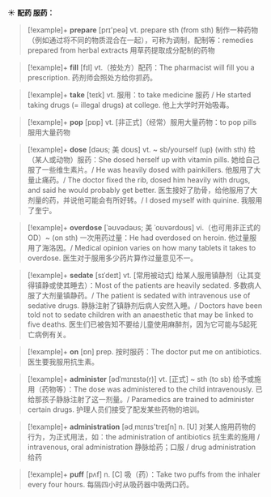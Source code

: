 ☀ <span class="category">**配药 服药：**</span>
>[!example]+ <span class="vocabulary">**prepare**</span> [prɪ'peə] 
> <span class="definition">vt. prepare sth (from sth) 制作一种药物（例如通过将不同的物质混合在一起），可称为调制，配制等：</span>remedies prepared from herbal extracts 用草药提取成分配制的药物

>[!example]+ <span class="vocabulary">**fill**</span> [fɪl] 
> <span class="definition">vt.（按处方）配药：</span>The pharmacist will fill you a prescription. 药剂师会照处方给你抓药。

>[!example]+ <span class="vocabulary">**take**</span> [teɪk] 
> <span class="definition">vt. 服用：</span>to take medicine 服药 / He started taking drugs (= illegal drugs) at college. 他上大学时开始吸毒。

>[!example]+ <span class="vocabulary">**pop**</span> [pɒp] 
> <span class="definition">vt. [非正式]（经常）服用大量药物：</span>to pop pills 服用大量药物 
           
>[!example]+ <span class="vocabulary">**dose**</span> [dəʊs; 美 doʊs]
> <span class="definition">vt. ~ sb/yourself (up) (with sth) 给（某人或动物）服药：</span>She dosed herself up with vitamin pills. 她给自己服了一些维生素片。/ He was heavily dosed with painkillers. 他服用了大量止痛药。/ The doctor fixed the rib, dosed him heavily with drugs, and said he would probably get better. 医生接好了肋骨，给他服用了大剂量的药，并说他可能会有所好转。/ I dosed myself with quinine. 我服用了奎宁。           
           
>[!example]+ <span class="vocabulary">**overdose**</span> [ˈəʊvədəʊs; 美 ˈoʊvərdoʊs]
> <span class="definition">vi.（也可用非正式的OD）~ (on sth) 一次用药过量：</span>He had overdosed on heroin. 他过量服用了海洛因。/ Medical opinion varies on how many tablets it takes to overdose. 医生对于服用多少药片算作过量意见不一。

>[!example]+ <span class="vocabulary">**sedate**</span> [sɪˈdeɪt]
> <span class="definition">vt. [常用被动式] 给某人服用镇静剂（让其变得镇静或使其睡去）：</span>Most of the patients are heavily sedated. 多数病人服了大剂量镇静药。/ The patient is sedated with intravenous use of sedative drugs. 静脉注射了镇静剂后病人安然入睡。/ Doctors have been told not to sedate children with an anaesthetic that may be linked to five deaths. 医生们已被告知不要给儿童使用麻醉剂，因为它可能与5起死亡病例有关。

>[!example]+ <span class="vocabulary">**on**</span> [ɒn] 
> <span class="definition">prep. 按时服药：</span>The doctor put me on antibiotics. 医生要我服用抗生素。
           
>[!example]+ <span class="vocabulary">**administer**</span> [ədˈmɪnɪstə(r)]
> <span class="definition">vt. [正式] ~ sth (to sb) 给予或施用（药物等）：</span>The dose was administered to the child intravenously. 已给那孩子静脉注射了这一剂量。/ Paramedics are trained to administer certain drugs. 护理人员们接受了配发某些药物的培训。

>[!example]+ <span class="vocabulary">**administration**</span> [əd͵mɪnɪs'treɪʃn] 
> <span class="definition">n. [U] 对某人施用药物的行为，为正式用法，如：</span>the administration of antibiotics 抗生素的施用 / intravenous, oral administration 静脉给药；口服 / drug administration 给药
    
>[!example]+ <span class="vocabulary">**puff**</span> [pʌf]
> <span class="definition">n. [C] 吸（药）：</span>Take two puffs from the inhaler every four hours. 每隔四小时从吸药器中吸两口药。

